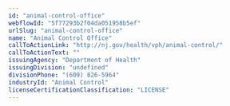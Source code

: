 ```yaml
---
id: "animal-control-office"
webflowId: "5f77293b2f04da051958b5ef"
urlSlug: "animal-control-office"
name: "Animal Control Office"
callToActionLink: "http://nj.gov/health/vph/animal-control/"
callToActionText: ""
issuingAgency: "Department of Health"
issuingDivision: "undefined"
divisionPhone: "(609) 826-5964"
industryId: "Animal Control"
licenseCertificationClassification: "LICENSE"
---
```

